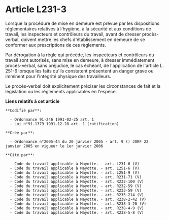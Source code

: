 # Article L231-3

Lorsque la procédure de mise en demeure est prévue par les dispositions réglementaires relatives à l'hygiène, à la sécurité
et aux conditions de travail, les inspecteurs et contrôleurs du travail, avant de dresser procès-verbal, doivent mettre les
chefs d'établissement en demeure de se conformer aux prescriptions de ces règlements.

Par dérogation à la règle qui précède, les inspecteurs et contrôleurs du travail sont autorisés, sans mise en demeure, à
dresser immédiatement procès-verbal, sans préjudice, le cas échéant, de l'application de l'article L. 251-6 lorsque les faits
qu'ils constatent présentent un danger grave ou imminent pour l'intégrité physique des travailleurs.

Le procès-verbal doit explicitement préciser les circonstances de fait et la législation ou les règlements applicables en
l'espèce.

**Liens relatifs à cet article**

	**Codifié par**:

	  - Ordonnance 91-246 1991-02-25 art. 1
	  - Loi n°91-1379 1991-12-28 art. 1 (ratification)

	**Créé par**:

	  - Ordonnance n°2005-44 du 20 janvier 2005 - art. 9 () JORF 22 janvier 2005 en vigueur le 1er janvier 2006

	**Cité par**:

	  - Code du travail applicable à Mayotte. - art. L231-6 (V)
	  - Code du travail applicable à Mayotte. - art. L251-6 (V)
	  - Code du travail applicable à Mayotte. - art. L251-9 (V)
	  - Code du travail applicable à Mayotte. - art. R231-71 (V)
	  - Code du travail applicable à Mayotte. - art. R232-100 (V)
	  - Code du travail applicable à Mayotte. - art. R232-59 (V)
	  - Code du travail applicable à Mayotte. - art. R233-59 (V)
	  - Code du travail applicable à Mayotte. - art. R235-214 (V)
	  - Code du travail applicable à Mayotte. - art. R238-2-42 (V)
	  - Code du travail applicable à Mayotte. - art. R238-3-20 (V)
	  - Code du travail applicable à Mayotte. - art. R238-4-9 (V)
	  - Code du travail applicable à Mayotte. - art. R238-5-8 (V)
